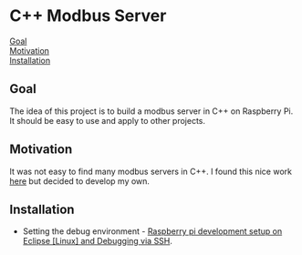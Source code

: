 # C++ Modbus Server
[Goal](#objetivo)  
[Motivation](#motivacao)  
[Installation](#instalacao)  

## Goal <a name="objetivo"></a>
The idea of this project is to build a modbus server in C++ on Raspberry Pi. It should be easy to use and apply to other projects.

## Motivation <a name="motivacao"></a>
It was not easy to find many modbus servers in C++. I found this nice work [here](https://github.com/Mazurel/Modbus) but decided to develop my own.

## Installation <a name="instalacao"></a>

- Setting the debug environment - [Raspberry pi development setup on Eclipse [Linux] and Debugging via SSH](https://medium.com/@eternalamit5/raspberry-pi-development-setup-on-eclipse-linux-and-debugging-via-ssh-a1927852e3a2).

